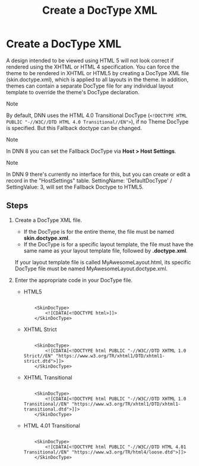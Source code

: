 ﻿---
uid: create-doctype-xml
topic: create-doctype-xml
locale: en
title: Create a DocType XML
dnneditions: DNN Platform,Evoq Content,Evoq Engage
dnnversion: 09.02.00
parent-topic: designers-creating-themes-overview
previous-topic: create-css
next-topic: pack-extension
related-topics: about-themes
links: ["[DNN Wiki: DotNetNuke Skins](https://www.dnnsoftware.com/wiki/dotnetnuke-skins)","[DNN Community blog: DotNetNuke Skinning 101 (Part 2) by Joe Brinkman](https://www.dnnsoftware.com/community-blog/cid/131999/dotnetnuke-skinning-101-part-2)"]
---

# Create a DocType XML

A design intended to be viewed using HTML 5 will not look correct if rendered using the XHTML or HTML 4 specification. You can force the theme to be rendered in XHTML or HTML5 by creating a DocType XML file (skin.doctype.xml), which is applied to all layouts in the theme. In addition, themes can contain a separate DocType file for any individual layout template to override the theme's DocType declaration.

> [!NOTE]
> By default, DNN uses the HTML 4.0 Transitional DocType (`<!DOCTYPE HTML PUBLIC "-//W3C//DTD HTML 4.0 Transitional//EN">`), if no Theme DocType is specified. But this Fallback doctype can be changed.

> [!NOTE]
> In DNN 8 you can set the Fallback DocType via **Host \> Host Settings**.

> [!NOTE]
> In DNN 9 there's currently no interface for this, but you can create or edit a record in the "HostSettings" table. SettingName: 'DefaultDocType' / SettingValue: 3, will set the Fallback Doctype to HTML5.

## Steps

1.  Create a DocType XML file.

    *   If the DocType is for the entire theme, the file must be named **skin.doctype.xml**.
    *   If the DocType is for a specific layout template, the file must have the same name as your layout template file, followed by **.doctype.xml**.

    If your layout template file is called MyAwesomeLayout.html, its specific DocType file must be named MyAwesomeLayout.doctype.xml.

2.  Enter the appropriate code in your DocType file.

    *   HTML5

        ```

            <SkinDocType>
                <![CDATA[<!DOCTYPE html>]]>
            </SkinDocType>

        ```
    
    *   XHTML Strict

        ```

            <SkinDocType>
                <![CDATA[<!DOCTYPE html PUBLIC "-//W3C//DTD XHTML 1.0 Strict//EN" "https://www.w3.org/TR/xhtml1/DTD/xhtml1-strict.dtd">]]>
            </SkinDocType>

        ```

    *   XHTML Transitional

        ```

            <SkinDocType>
                <![CDATA[<!DOCTYPE html PUBLIC "-//W3C//DTD XHTML 1.0 Transitional//EN" "https://www.w3.org/TR/xhtml1/DTD/xhtml1-transitional.dtd">]]>
            </SkinDocType>

        ```

     
    *   HTML 4.01 Transitional

        ```

            <SkinDocType>
                <![CDATA[<!DOCTYPE html PUBLIC "-//W3C//DTD HTML 4.01 Transitional//EN" "https://www.w3.org/TR/html4/loose.dtd">]]>
            </SkinDocType>

        ```
